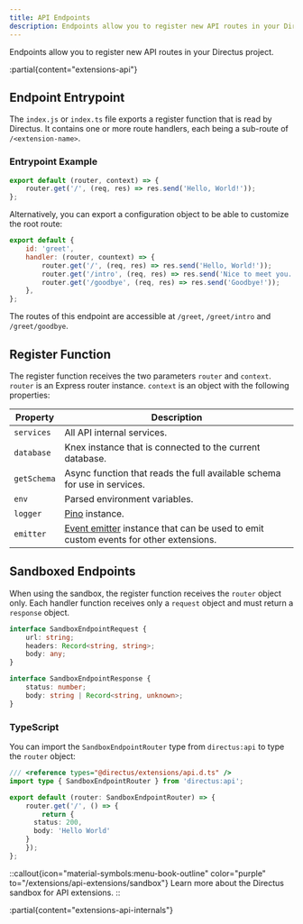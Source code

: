 ```yaml
---
title: API Endpoints
description: Endpoints allow you to register new API routes in your Directus project.
---
```


Endpoints allow you to register new API routes in your Directus project.

:partial{content="extensions-api"}

## Endpoint Entrypoint

The `index.js` or `index.ts` file exports a register function that is read by Directus. It contains one or more route handlers, each being a sub-route of `/<extension-name>`.

### Entrypoint Example

```js
export default (router, context) => {
	router.get('/', (req, res) => res.send('Hello, World!'));
};
```

Alternatively, you can export a configuration object to be able to customize the root route:

```js
export default {
	id: 'greet',
	handler: (router, countext) => {
		router.get('/', (req, res) => res.send('Hello, World!'));
		router.get('/intro', (req, res) => res.send('Nice to meet you.'));
		router.get('/goodbye', (req, res) => res.send('Goodbye!'));
	},
};
```

The routes of this endpoint are accessible at `/greet`, `/greet/intro` and `/greet/goodbye`.

## Register Function

The register function receives the two parameters `router` and `context`. `router` is an Express router instance. `context` is an object with the following properties:

| Property    | Description                                                                                                                                             |
| ----------- | ------------------------------------------------------------------------------------------------------------------------------------------------------- |
| `services`  | All API internal services.                                                                                                                              |
| `database`  | Knex instance that is connected to the current database.                                                                                                |
| `getSchema` | Async function that reads the full available schema for use in services.                                                                                |
| `env`       | Parsed environment variables.                                                                                                                           |
| `logger`    | [Pino](https://github.com/pinojs/pino) instance.                                                                                                        |
| `emitter`   | [Event emitter](https://github.com/directus/directus/blob/main/api/src/emitter.ts) instance that can be used to emit custom events for other extensions. |

## Sandboxed Endpoints

When using the sandbox, the register function receives the `router` object only. Each handler function receives only a `request` object and must return a `response` object.

```ts
interface SandboxEndpointRequest {
	url: string;
	headers: Record<string, string>;
	body: any;
}

interface SandboxEndpointResponse {
	status: number;
	body: string | Record<string, unknown>;
}
```

### TypeScript

You can import the `SandboxEndpointRouter` type from `directus:api` to type the `router` object:

```ts
/// <reference types="@directus/extensions/api.d.ts" />
import type { SandboxEndpointRouter } from 'directus:api';

export default (router: SandboxEndpointRouter) => {
	router.get('/', () => {
		return { 
      status: 200, 
      body: 'Hello World' 
    }
	});
};
```

::callout{icon="material-symbols:menu-book-outline" color="purple" to="/extensions/api-extensions/sandbox"}
Learn more about the Directus sandbox for API extensions.
::

:partial{content="extensions-api-internals"}
